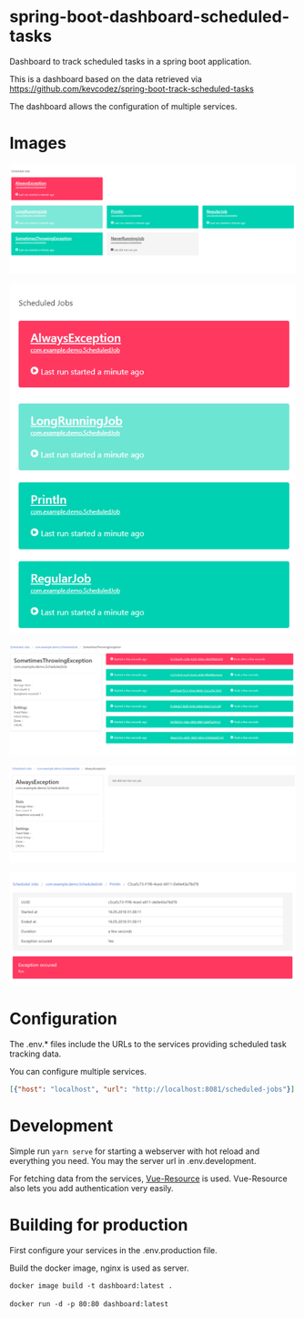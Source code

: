 # spring-boot-dashboard-scheduled-tasks

Dashboard to track scheduled tasks in a spring boot application.

This is a dashboard based on the data retrieved via https://github.com/kevcodez/spring-boot-track-scheduled-tasks

The dashboard allows the configuration of multiple services.

# Images

![](images/dashboard_1.PNG?raw=true)

![](images/dashboard_2.PNG?raw=true)

![](images/dashboard_3.PNG?raw=true)

![](images/dashboard_4.PNG?raw=true)

![](images/dashboard_5.PNG?raw=true)

# Configuration

The .env.* files include the URLs to the services providing scheduled task tracking data.

You can configure multiple services.

```json
[{"host": "localhost", "url": "http://localhost:8081/scheduled-jobs"}]
```

# Development

Simple run `yarn serve` for starting a webserver with hot reload and everything you need. You may the server url in .env.development.

For fetching data from the services, [Vue-Resource](https://github.com/pagekit/vue-resource) is used. Vue-Resource also lets you add authentication very easily.

# Building for production

First configure your services in the .env.production file.

Build the docker image, nginx is used as server.

```
docker image build -t dashboard:latest .

docker run -d -p 80:80 dashboard:latest
```